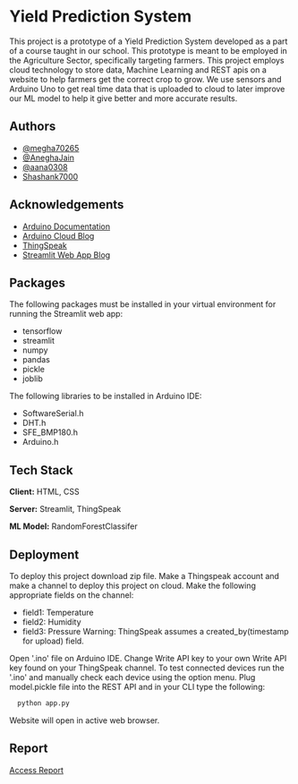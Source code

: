 
# Yield Prediction System

This project is a prototype of a Yield Prediction System developed as a part of a course taught in our school. This prototype is meant to be employed in the Agriculture Sector, specifically targeting farmers. 
This project employs cloud technology to store data, Machine Learning and REST apis on a website to help farmers get the correct crop to grow. We use sensors and Arduino Uno to get real time data that is uploaded to cloud to later improve our ML model to help it give better and more accurate results.


## Authors

- [@megha70265](https://github.com/megha70265)
- [@AneghaJain](https://github.com/AneghaJain)
- [@aana0308](https://github.com/aana0308)
- [Shashank7000](https://github.com/Shashank7000)

## Acknowledgements

 - [Arduino Documentation](https://docs.arduino.cc/hardware/uno-rev3)
 - [Arduino Cloud Blog](https://blog.arduino.cc/2022/10/14/use-your-phone-as-an-iot-device-in-the-arduino-cloud/)
 - [ThingSpeak](https://in.mathworks.com/help/thingspeak/getting-started-with-thingspeak.html)
 - [Streamlit Web App Blog](https://medium.com/@u.praneel.nihar/streamlit-for-building-web-apps-9b8ab6b829fb)


## Packages

The following packages must be installed in your virtual environment for running the Streamlit web app:
- tensorflow
- streamlit
- numpy
- pandas
- pickle
- joblib

The following libraries to be installed in Arduino IDE:
- SoftwareSerial.h
- DHT.h
- SFE_BMP180.h
- Arduino.h


## Tech Stack

**Client:** HTML, CSS

**Server:** Streamlit, ThingSpeak

**ML Model:** RandomForestClassifer


## Deployment

To deploy this project download zip file. 
Make a Thingspeak account and make a channel to deploy this project on cloud. Make the following appropriate fields on the channel:
- field1: Temperature
- field2: Humidity
- field3: Pressure
Warning: ThingSpeak assumes a created_by(timestamp for upload) field.

Open '.ino' file on Arduino IDE. Change Write API key to your own Write API key found on your ThingSpeak channel. To test connected devices run the '.ino' and manually check each device using the option menu. 
Plug model.pickle file into the REST API and in your CLI type the following:

```bash
  python app.py
```
Website will open in active web browser.


## Report

[Access Report](https://drive.google.com/file/d/1F9Y1nY4nf8aHOwjQXIzeL5H8GYLGPEKR/view?usp=sharing)

